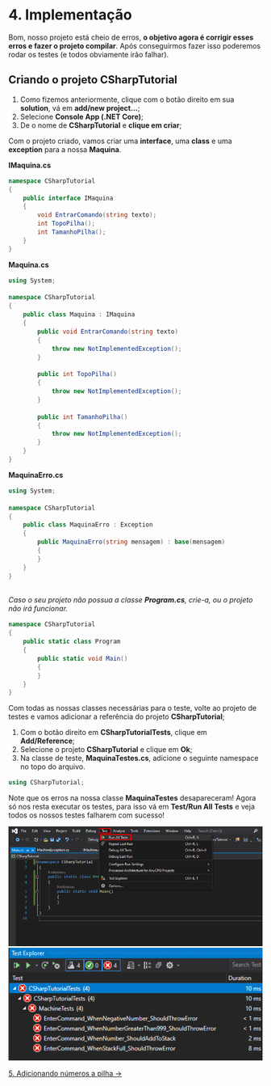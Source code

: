 # 4. Implementação

Bom, nosso projeto está cheio de erros, **o objetivo agora é corrigir esses erros e fazer o projeto compilar**. 
Após conseguirmos fazer isso poderemos rodar os testes (e todos obviamente irão falhar).

## Criando o projeto **CSharpTutorial**

1. Como fizemos anteriormente, clique com o botão direito em sua **solution**, vá em **add/new project...**;
2. Selecione **Console App (.NET Core)**;
3. De o nome de **CSharpTutorial**  e **clique em criar**;

Com o projeto criado, vamos criar uma **interface**, uma **class** e uma **exception** para a nossa **Maquina**.

**IMaquina.cs**
```C#
namespace CSharpTutorial
{
    public interface IMaquina
    {
        void EntrarComando(string texto);
        int TopoPilha();
		int TamanhoPilha();
    }
}
```
**Maquina.cs**
```C#
using System;

namespace CSharpTutorial
{
    public class Maquina : IMaquina
    {
        public void EntrarComando(string texto)
        {
            throw new NotImplementedException();
        }

        public int TopoPilha()
        {
            throw new NotImplementedException();
        }
		
		public int TamanhoPilha()
        {
            throw new NotImplementedException();
        }
    }
}
```
**MaquinaErro.cs**
```C#
using System;

namespace CSharpTutorial
{
    public class MaquinaErro : Exception
    {
        public MaquinaErro(string mensagem) : base(mensagem) 
        {
        }
    }
}
	
```
*Caso o seu projeto não possua a classe **Program.cs**, crie-a, ou o projeto não irá funcionar.*
```C#
namespace CSharpTutorial
{
    public static class Program
    {
        public static void Main()
        {
        }
    }
}

```

Com todas as nossas classes necessárias para o teste, volte ao projeto de testes e vamos adicionar a referência do projeto **CSharpTutorial**;

1. Com o botão direito em **CSharpTutorialTests**, clique em **Add/Reference**;
2. Selecione o projeto **CSharpTutorial** e clique em **Ok**;
3. Na classe de teste, **MaquinaTestes.cs**, adicione o seguinte namespace no topo do arquivo.

```C#
using CSharpTutorial;
```

Note que os erros na nossa classe **MaquinaTestes** desapareceram! Agora só nos resta executar os testes, para isso vá em **Test/Run All Tests** e veja todos os nossos testes falharem com sucesso!

<div align="center">
	<img src="/imagens/tutorial/4.step-1.png" alt="Run All Tests" width="650" /> 
</div>
<div align="center">
	<img src="/imagens/tutorial/4.step-2.png" alt="Run All Tests" width="650" />
</div>

[5. Adicionando números a pilha &rarr;](https://github.com/Go-Horse-Coding/csharp-tutorial/blob/master/modulos/tutorial/5.adicionando-numeros-na-pilha.md)